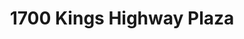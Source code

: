 ---
title: "1700 Kings Highway Plaza"
url: /shreveport/1700-kings-highway-plaza/
shop: Einkaufszentrum
---